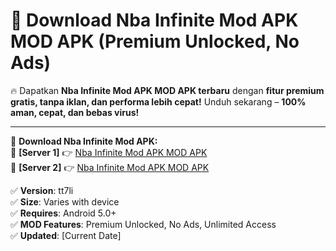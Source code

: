 # 🚀 Download Nba Infinite Mod APK MOD APK (Premium Unlocked, No Ads)  

🔥 Dapatkan **Nba Infinite Mod APK MOD APK terbaru** dengan **fitur premium gratis, tanpa iklan, dan performa lebih cepat!** Unduh sekarang – **100% aman, cepat, dan bebas virus!**  

---


🔽 **Download Nba Infinite Mod APK:**  
🔹 **[Server 1]** 👉 [Nba Infinite Mod APK MOD APK](https://apkcomod.com?title=Nba_Infinite_Mod_APK)  
🔹 **[Server 2]** 👉 [Nba Infinite Mod APK MOD APK](https://apkcomod.com?title=Nba_Infinite_Mod_APK)  


✅ **Version**: tt7li  
✅ **Size**: Varies with device  
✅ **Requires**: Android 5.0+  
✅ **MOD Features**: Premium Unlocked, No Ads, Unlimited Access  
✅ **Updated**: [Current Date]  